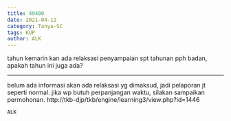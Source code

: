 ```yaml
---
title: 49400
date: 2021-04-12
category: Tanya-SC
tags: KUP
author: ALK
---
```


tahun kemarin kan ada relaksasi penyampaian spt tahunan pph badan, apakah tahun ini juga ada?

---

belum ada informasi akan ada relaksasi yg dimaksud, jadi pelaporan jt seperti normal. jika wp butuh perpanjangan waktu, silakan sampaikan permohonan. http://tkb-djp/tkb/engine/learning3/view.php?id=1446

`ALK`
